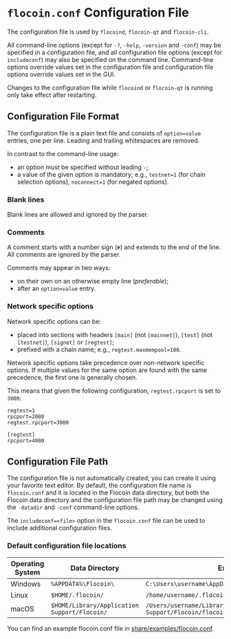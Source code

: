 # `flocoin.conf` Configuration File

The configuration file is used by `flocoind`, `flocoin-qt` and `flocoin-cli`.

All command-line options (except for `-?`, `-help`, `-version` and `-conf`) may be specified in a configuration file, and all configuration file options (except for `includeconf`) may also be specified on the command line. Command-line options override values set in the configuration file and configuration file options override values set in the GUI.

Changes to the configuration file while `flocoind` or `flocoin-qt` is running only take effect after restarting.

## Configuration File Format

The configuration file is a plain text file and consists of `option=value` entries, one per line. Leading and trailing whitespaces are removed.

In contrast to the command-line usage:
- an option must be specified without leading `-`;
- a value of the given option is mandatory; e.g., `testnet=1` (for chain selection options), `noconnect=1` (for negated options).

### Blank lines

Blank lines are allowed and ignored by the parser.

### Comments

A comment starts with a number sign (`#`) and extends to the end of the line. All comments are ignored by the parser.

Comments may appear in two ways:
- on their own on an otherwise empty line (_preferable_);
- after an `option=value` entry.

### Network specific options

Network specific options can be:
- placed into sections with headers `[main]` (not `[mainnet]`), `[test]` (not `[testnet]`), `[signet]` or `[regtest]`;
- prefixed with a chain name; e.g., `regtest.maxmempool=100`.

Network specific options take precedence over non-network specific options.
If multiple values for the same option are found with the same precedence, the
first one is generally chosen.

This means that given the following configuration, `regtest.rpcport` is set to `3000`:

```
regtest=1
rpcport=2000
regtest.rpcport=3000

[regtest]
rpcport=4000
```

## Configuration File Path

The configuration file is not automatically created; you can create it using your favorite text editor. By default, the configuration file name is `flocoin.conf` and it is located in the Flocoin data directory, but both the Flocoin data directory and the configuration file path may be changed using the `-datadir` and `-conf` command-line options.

The `includeconf=<file>` option in the `flocoin.conf` file can be used to include additional configuration files.

### Default configuration file locations

Operating System | Data Directory | Example Path
-- | -- | --
Windows | `%APPDATA%\Flocoin\` | `C:\Users\username\AppData\Roaming\Flocoin\flocoin.conf`
Linux | `$HOME/.flocoin/` | `/home/username/.flocoin/flocoin.conf`
macOS | `$HOME/Library/Application Support/Flocoin/` | `/Users/username/Library/Application Support/Flocoin/flocoin.conf`

You can find an example flocoin.conf file in [share/examples/flocoin.conf](../share/examples/flocoin.conf).

